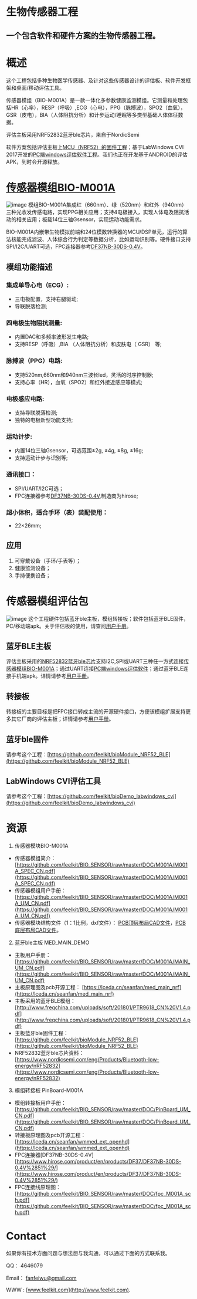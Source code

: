 # 生物传感器工程
## 一个包含软件和硬件方案的生物传感器工程。
# 概述
这个工程包括多种生物医学传感器、及针对这些传感器设计的评估板、软件开发框架和桌面/移动评估工具。 

传感器模组（BIO-M001A）是一款一体化多参数健康监测模组。它测量和处理包括HR（心率），RESP（呼吸）,ECG（心电），PPG（脉搏波），SPO2（血氧），GSR（皮电），BIA（人体阻抗分析）和计步运动/睡眠等多类型基础人体体征数据。 

评估主板采用NRF52832蓝牙ble芯片，来自于NordicSemi

软件方案包括评估主板上[MCU（NRF52）的固件工程](https://github.com/feelkit/bioModule_NRF52_BLE)；基于LabWindows CVI 2017开发的[PC端windows评估软件工程](https://github.com/feelkit/bioDemo_labwindows_cvi)。我们也正在开发基于ANDROID的评估APK，到时会开源释放。

# [传感器模组BIO-M001A](https://github.com/feelkit/BIO_SENSOR/raw/master/DOC/M001A/M001A_UM_CN.pdf)
![image](https://github.com/feelkit/BIO_SENSOR/raw/master/image/M001A.jpg)
模组BIO-M001A集成红（660nm）、绿（520nm）和红外（940nm）三种光收发传感电路，实现PPG相关应用；支持4电极接入，实现人体电及阻抗活动的相关应用；板载14位三轴Gsensor，实现运动功能需求。  

BIO-M001A内嵌带生物模拟前端和24位模数转换器的MCU/DSP单元，运行的算法核能完成滤波、人体综合行为判定等数据分析，比如运动识别等。硬件接口支持SPI/I2C/UART可选，FPC连接器参考[DF37NB-30DS-0.4V](https://www.hirose.com/product/en/products/DF37/DF37NB-30DS-0.4V%2851%29/)。

## 模组功能描述
### 集成单导心电（ECG）:
- 三电极配置，支持右腿驱动;
- 导联脱落检测;
### 四电极生物阻抗测量:
- 内置DAC和多频率波形发生电路;
- 支持RESP（呼吸）,BIA （人体阻抗分析）和皮肤电（ GSR） 等;
### 脉搏波（PPG）电路:
- 支持520nm,660nm和940nm三波长led，灵活的时序控制器;
- 支持心率（HR），血氧（SPO2）和红外接近感应等模式;
### 电极感应电路:
- 支持导联脱落检测;
- 独特的电极新型功能支持;

### 运动计步:
- 内置14位三轴Gsensor，可选范围±2g, ±4g, ±8g, ±16g;
- 支持运动计步与识别等;

### 通讯接口： 
- SPI/UART/I2C可选；
- FPC连接器参考[DF37NB-30DS-0.4V](https://www.hirose.com/product/en/products/DF37/DF37NB-30DS-0.4V%2851%29/),制造商为hirose; 

### 超小体积，适合手环（表）装配使用： 
- 22×26mm;
## 应用
1. 可穿戴设备（手环/手表等）； 
2. 健康监测设备；
3. 手持便携设备；

# 传感器模组评估包
![image](https://github.com/feelkit/BIO_SENSOR/raw/master/image/DEMO1.png)
这个工程硬件包括蓝牙ble主板，模组转接板；软件包括蓝牙BLE固件，PC/移动端apk。关于评估板的使用，请查阅[用户手册](https://github.com/feelkit/BIO_SENSOR/raw/master/DOC/M001A/demo_UM_CN.pdf)。
## 蓝牙BLE主板
评估主板采用的[NRF52832蓝牙ble芯片](https://www.nordicsemi.com/eng/Products/Bluetooth-low-energy/nRF52832)支持I2C,SPI或UART三种任一方式连接[传感器模组BIO-M001A](https://github.com/feelkit/BIO_SENSOR/raw/master/DOC/M001A/M001A_UM_CN.pdf)；通过UART连接[PC端windows评估软件](https://github.com/feelkit/BIO_SENSOR/raw/master/tool/bio_demo.exe)；通过蓝牙BLE连接手机端apk。详情请参考[用户手册](https://github.com/feelkit/BIO_SENSOR/raw/master/DOC/M001A/MAIN_UM_CN.pdf)。

## 转接板
转接板的主要目标是把FPC接口转成主流的开源硬件接口，方便该模组扩展支持更多其它厂商的评估主板；详情请参考[用户手册](https://github.com/feelkit/BIO_SENSOR/raw/master/DOC/M001A/PinBoard_UM_CN.pdf)。
## 蓝牙ble固件
请参考这个工程：[https://github.com/feelkit/bioModule_NRF52_BLE](https://github.com/feelkit/bioModule_NRF52_BLE)

## LabWindows CVI评估工具
请参考这个工程：[https://github.com/feelkit/bioDemo_labwindows_cvi](https://github.com/feelkit/bioDemo_labwindows_cvi)
# 资源

1. 传感器模块BIO-M001A 
- 传感器模组简介：[https://github.com/feelkit/BIO_SENSOR/raw/master/DOC/M001A/M001A_SPEC_CN.pdf](https://github.com/feelkit/BIO_SENSOR/raw/master/DOC/M001A/M001A_SPEC_CN.pdf)
- 传感器模组用户手册：
[https://github.com/feelkit/BIO_SENSOR/raw/master/DOC/M001A/M001A_UM_CN.pdf](https://github.com/feelkit/BIO_SENSOR/raw/master/DOC/M001A/M001A_UM_CN.pdf)
- 传感器模块结构文件（1：1比例，dxf文件）：
[PCB顶层布局CAD文件](https://github.com/feelkit/BIO_SENSOR/raw/master/DOC/M001A/M001A_TOP.dxf)，[PCB底层布局CAD文件](https://github.com/feelkit/BIO_SENSOR/raw/master/DOC/M001A/M001A_BOT.dxf)。

2. 蓝牙ble主板 MED_MAIN_DEMO
- 主板用户手册：[https://github.com/feelkit/BIO_SENSOR/raw/master/DOC/M001A/MAIN_UM_CN.pdf](https://github.com/feelkit/BIO_SENSOR/raw/master/DOC/M001A/MAIN_UM_CN.pdf)
- 主板原理图及pcb开源工程：
[https://lceda.cn/seanfan/med_main_nrf](https://lceda.cn/seanfan/med_main_nrf)
- 主板采用的蓝牙BLE模组：[http://www.freqchina.com/uploads/soft/201801/PTR9618_CN%20V1.4.pdf](http://www.freqchina.com/uploads/soft/201801/PTR9618_CN%20V1.4.pdf)
- 主板蓝牙ble固件工程：
[https://github.com/feelkit/bioModule_NRF52_BLE](https://github.com/feelkit/bioModule_NRF52_BLE) 
- NRF52832蓝牙ble芯片资料：[https://www.nordicsemi.com/eng/Products/Bluetooth-low-energy/nRF52832](https://www.nordicsemi.com/eng/Products/Bluetooth-low-energy/nRF52832)

3. 模组转接板 PinBoard-M001A
- 模组转接板用户手册：
[https://github.com/feelkit/BIO_SENSOR/raw/master/DOC/PinBoard_UM_CN.pdf](https://github.com/feelkit/BIO_SENSOR/raw/master/DOC/PinBoard_UM_CN.pdf)
- 转接板原理图及pcb开源工程：
[https://lceda.cn/seanfan/wmmed_ext_openhd](https://lceda.cn/seanfan/wmmed_ext_openhd)
- FPC连接器[DF37NB-30DS-0.4V] 
[https://www.hirose.com/product/en/products/DF37/DF37NB-30DS-0.4V%2851%29/](https://www.hirose.com/product/en/products/DF37/DF37NB-30DS-0.4V%2851%29/)
- FPC连接线原理图：
[https://github.com/feelkit/BIO_SENSOR/raw/master/DOC/fpc_M001A_sch.pdf](https://github.com/feelkit/BIO_SENSOR/raw/master/DOC/fpc_M001A_sch.pdf)

# Contact
如果你有技术方面问题与想法想与我沟通，可以通过下面的方式联系我。

QQ： 4646079

Email： fanfeiwu@gmail.com

WWW : [www.feelkit.com](http://www.feelkit.com).



